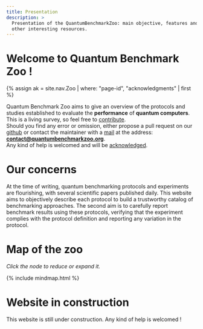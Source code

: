 ```yaml
---
title: Presentation
description: >
  Presentation of the QuantumBenchmarkZoo: main objective, features and 
  other interesting resources.
---
```


# Welcome to Quantum Benchmark Zoo !
{% assign ak = site.nav.Zoo | where: "page-id", "acknowledgments" | first %}

Quantum Benchmark Zoo aims to give an overview of the protocols and studies established to evaluate the **performance** of **quantum computers**. This is a living survey, so feel free to <a href="{{ site.git.repository_url }}/blob/master/README.md" target="_blank">contribute</a>.  
Should you find any error or omission, either propose a pull request on our <a href="{{ site.git.repository_url }}" target="_blank">github</a> or contact the maintainer with a <a href="mailto:contact@quantumbenchmarkzoo.org">mail</a> at the address: **contact@quantumbenchmarkzoo.org**.  
Any kind of help is welcomed and will be <a href="{{ ak.url | prepend: site.baseurl }}" target="_blank">acknowledged</a>.

# Our concerns

At the time of writing, quantum benchmarking protocols and experiments are flourishing, with several scientific papers published daily. This website aims to objectively describe each protocol to build a trustworthy catalog of benchmarking approaches. The second aim is to carefully report benchmark results using these protocols, verifying that the experiment complies with the protocol definition and reporting any variation in the protocol.

# Map of the zoo

*Click the node to reduce or expand it.*

<div class="my-mind-map" id="mind-map">
{%  include mindmap.html %}
</div>

# Website in construction

This website is still under construction. Any kind of help is welcomed !
